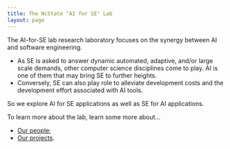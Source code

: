 ```yaml
---
title: The NcState "AI for SE" Lab
layout: page
---
```


The AI-for-SE lab  research laboratory focuses on the synergy between AI and
software engineering.

+ As SE is asked to answer
  dynamic automated, adaptive, and/or large scale
  demands, other computer science disciplines come to
  play. AI is one of them that may bring SE to further
  heights.
+ Conversely, SE can also play role to
  alleviate development costs and the development
  effort associated with AI tools.

So we explore AI for SE applications as well as
SE for AI applications.

To learn more about the lab, learn some more about...

+ [Our people](people);
+ [Our projects](projects).
